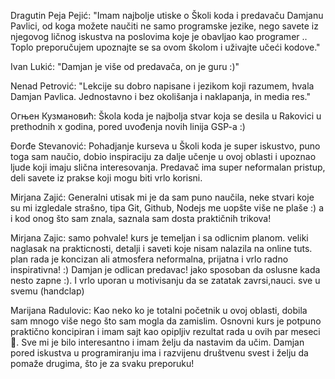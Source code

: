 Dragutin Peja Pejić:
"Imam najbolje utiske o Školi koda i predavaču Damjanu Pavlici, od koga možete naučiti ne samo programske jezike, nego savete iz njegovog ličnog iskustva na poslovima koje je obavljao kao programer .. Toplo preporučujem upoznajte se sa ovom školom i uživajte učeći kodove."

Ivan Lukić:
"Damjan je više od predavača, on je guru :)"

Nenad Petrović:
"Lekcije su dobro napisane i jezikom koji razumem, hvala Damjan Pavlica.  Jednostavno i bez okolišanja i naklapanja, in media res."

Огњен Кузмановић:
Škola koda je najbolja stvar koja se desila u Rakovici u prethodnih x godina, pored uvođenja novih linija GSP-a :)

Đorđe Stevanović:
Pohadjanje kurseva u Školi koda je super iskustvo, puno toga sam naučio, dobio inspiraciju za dalje učenje u ovoj oblasti i upoznao ljude koji imaju slična interesovanja. Predavač ima super neformalan pristup, deli savete iz prakse koji mogu biti vrlo korisni.

Mirjana Zajić:
Generalni utisak mi je da sam puno naučila, neke stvari koje su mi izgledale strašno, tipa Git, Github, Nodejs me uopšte više ne plaše :) a i kod onog što sam znala, saznala sam dosta praktičnih trikova!

Mirjana Zajic:
samo pohvale!
kurs je temeljan i sa odlicnim planom. veliki naglasak na prakticnosti, detalji i saveti koje nisam nalazila na online tuts.
plan rada je koncizan ali atmosfera neformalna, prijatna i vrlo radno inspirativna! :)
Damjan je odlican predavac! jako sposoban da oslusne kada nesto zapne :). I vrlo uporan u motivisanju da se zatatak zavrsi,nauci.
sve u svemu (handclap)

Marijana Radulovic:
Kao neko ko je totalni početnik u ovoj oblasti, dobila sam mnogo više nego što sam mogla da zamislim. Osnovni kurs je potpuno praktično koncipiran i imam sajt kao opipljiv rezultat rada u ovih par meseci 🙂. Sve mi je bilo interesantno i imam želju da nastavim da učim. Damjan pored iskustva u programiranju ima i razvijenu društvenu svest i želju da pomaže drugima, što je za svaku preporuku!
